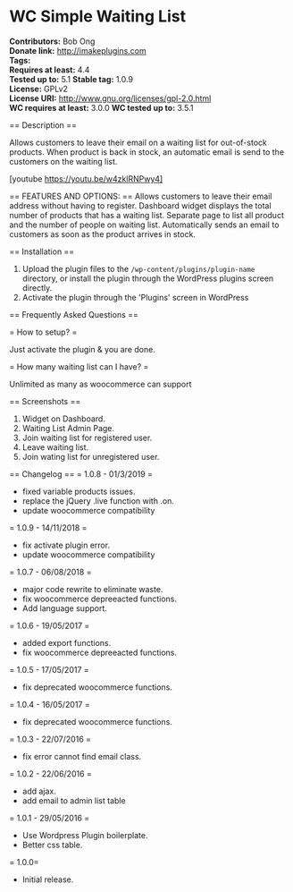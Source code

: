 # WC Simple Waiting List #
**Contributors:**      Bob Ong  
**Donate link:**       http://imakeplugins.com  
**Tags:**  
**Requires at least:** 4.4  
**Tested up to:**      5.1
**Stable tag:**        1.0.9  
**License:**           GPLv2  
**License URI:**       http://www.gnu.org/licenses/gpl-2.0.html  
**WC requires at least:**   3.0.0
**WC tested up to:**        3.5.1

== Description ==

Allows customers to leave their email on a waiting list for out-of-stock products. When product is back in stock, an automatic email is send to the customers on the waiting list.

[youtube https://youtu.be/w4zklRNPwy4]

== FEATURES AND OPTIONS: ==
Allows customers to leave their email address without having to register.
Dashboard widget displays the total number of products that has a waiting list.
Separate page to list all product and the number of people on waiting list.
Automatically sends an email to customers as soon as the product arrives in stock.


== Installation ==

1. Upload the plugin files to the `/wp-content/plugins/plugin-name` directory, or install the plugin through the WordPress plugins screen directly.
2. Activate the plugin through the 'Plugins' screen in WordPress

== Frequently Asked Questions ==

= How to setup? =

Just activate the plugin & you are done.

= How many waiting list can I have? =

Unlimited as many as woocommerce can support


== Screenshots ==
1. Widget on Dashboard.
2. Waiting List Admin Page.
3. Join waiting list for registered user.
3. Leave waiting list.
4. Join wating list for unregistered user.

== Changelog ==
= 1.0.8 - 01/3/2019 =
* fixed variable products issues.
* replace the jQuery .live function with .on.
* update woocommerce compatibility 

= 1.0.9 - 14/11/2018 =
* fix activate plugin error.
* update woocommerce compatibility 

= 1.0.7 - 06/08/2018 =
* major code rewrite to eliminate waste.
* fix woocommerce depreeacted functions.
* Add language support.

= 1.0.6 - 19/05/2017 =
* added export functions.
* fix woocommerce depreeacted functions.

= 1.0.5 - 17/05/2017 =
* fix deprecated woocommerce functions.

= 1.0.4 - 16/05/2017 =
* fix deprecated woocommerce functions.

= 1.0.3 - 22/07/2016 =
* fix error cannot find email class.

= 1.0.2 - 22/06/2016 =
* add ajax.
* add email to admin list table

= 1.0.1 - 29/05/2016 =
* Use Wordpress Plugin boilerplate.
* Better css table.

= 1.0.0=
* Initial release.